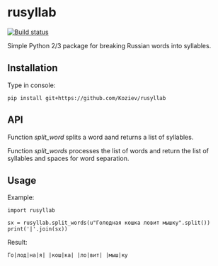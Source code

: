 # rusyllab

[![Build status](https://travis-ci.org/Koziev/rusyllab.svg?master)](https://travis-ci.org/Koziev)

Simple Python 2/3 package for breaking Russian words into syllables.

## Installation

Type in console:

```
pip install git+https://github.com/Koziev/rusyllab
```

## API

Function *split_word* splits a word aand returns a list of syllables. 

Function *split_words* processes the list of words and return the list of syllables and spaces for word separation.

## Usage


Example:

```
import rusyllab

sx = rusyllab.split_words(u"Голодная кошка ловит мышку".split())
print('|'.join(sx))
```

Result:

```
Го|лод|на|я| |кош|ка| |ло|вит| |мыш|ку
```
